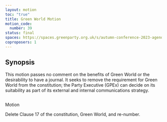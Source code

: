 ```yaml
---
layout: motion
toc: "true"
title: Green World Motion
motion_code:
  number: 39
status: final
spaces: https://spaces.greenparty.org.uk/s/autumn-conference-2023-agenda-forum/post/post/view?id=10922
coproposers: 1
---
```

## Synopsis


This motion passes no comment on the benefits of Green World or the desirability to have a journal.  It seeks to remove the requirement for Green World from the constitution; the Party Executive (GPEx) can decide on its suitability as part of its external and internal communications strategy.

## 
Motion


Delete Clause 17 of the constitution, Green World, and re-number.